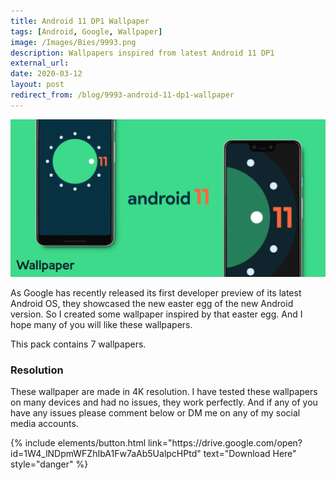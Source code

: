 ```yaml
---
title: Android 11 DP1 Wallpaper
tags: [Android, Google, Wallpaper]
image: /Images/Bies/9993.png
description: Wallpapers inspired from latest Android 11 DP1
external_url:
date: 2020-03-12
layout: post
redirect_from: /blog/9993-android-11-dp1-wallpaper
---
```


![alt text](/Images/Bies/9993.png "1")

As Google has recently released its first developer preview of its latest Android OS, they showcased the new easter egg of the new Android version. So I created some wallpaper inspired by that easter egg. And I hope many of you will like these wallpapers.

This pack contains 7 wallpapers.

### **Resolution**
These wallpaper are made in 4K resolution. I have tested these wallpapers on many devices and had no issues, they work perfectly. And if any of you have any issues please comment below or DM me on any of my social media accounts.

<p class="text-center">
{% include elements/button.html link="https://drive.google.com/open?id=1W4_lNDpmWFZhIbA1Fw7aAb5UalpcHPtd" text="Download Here" style="danger" %}
</p>